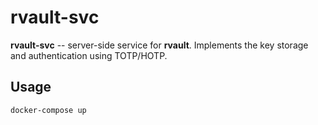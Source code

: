 # rvault-svc

**rvault-svc** -- server-side service for **rvault**.
Implements the key storage and authentication using TOTP/HOTP.

## Usage

```shell
docker-compose up
```
